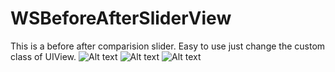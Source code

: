 # WSBeforeAfterSliderView
This is a before after comparision slider. Easy to use just change the custom class of UIView.
![Alt text](https://github.com/WebsoftProfession/WSBeforeAfterSliderView/blob/master/WSBeforeAfter1.png?raw=true "Optional Title")
![Alt text](https://github.com/WebsoftProfession/WSBeforeAfterSliderView/blob/master/WSBeforeAfter2.png?raw=true "Optional Title")
![Alt text](https://github.com/WebsoftProfession/WSBeforeAfterSliderView/blob/master/WSBeforeAfter3.png?raw=true "Optional Title")
